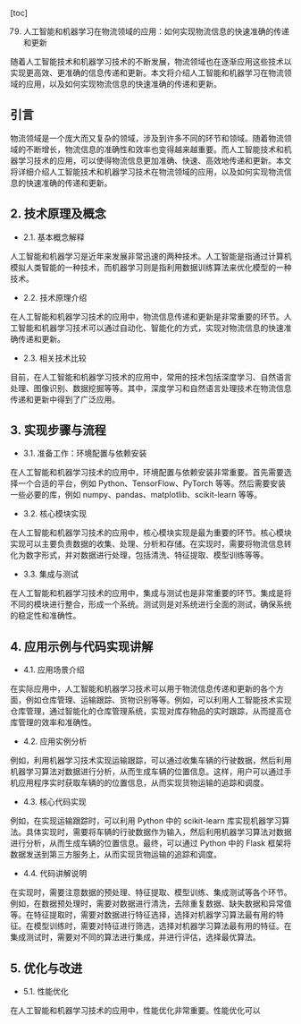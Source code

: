 
[toc]                    
                
                
79. 人工智能和机器学习在物流领域的应用：如何实现物流信息的快速准确的传递和更新

随着人工智能技术和机器学习技术的不断发展，物流领域也在逐渐应用这些技术以实现更高效、更准确的信息传递和更新。本文将介绍人工智能和机器学习在物流领域的应用，以及如何实现物流信息的快速准确的传递和更新。

## 引言

物流领域是一个庞大而又复杂的领域，涉及到许多不同的环节和领域。随着物流领域的不断增长，物流信息的准确性和效率也变得越来越重要。而人工智能技术和机器学习技术的应用，可以使得物流信息更加准确、快速、高效地传递和更新。本文将详细介绍人工智能技术和机器学习技术在物流领域的应用，以及如何实现物流信息的快速准确的传递和更新。

## 2. 技术原理及概念

- 2.1. 基本概念解释

人工智能和机器学习是近年来发展非常迅速的两种技术。人工智能是指通过计算机模拟人类智能的一种技术，而机器学习则是指利用数据训练算法来优化模型的一种技术。

- 2.2. 技术原理介绍

在人工智能和机器学习技术的应用中，物流信息传递和更新是非常重要的环节。人工智能和机器学习技术可以通过自动化、智能化的方式，实现对物流信息的快速准确传递和更新。

- 2.3. 相关技术比较

目前，在人工智能和机器学习技术的应用中，常用的技术包括深度学习、自然语言处理、图像识别、数据挖掘等等。其中，深度学习和自然语言处理技术在物流信息传递和更新中得到了广泛应用。

## 3. 实现步骤与流程

- 3.1. 准备工作：环境配置与依赖安装

在人工智能和机器学习技术的应用中，环境配置与依赖安装非常重要。首先需要选择一个合适的平台，例如 Python、TensorFlow、PyTorch 等等。然后需要安装一些必要的库，例如 numpy、pandas、matplotlib、scikit-learn 等等。

- 3.2. 核心模块实现

在人工智能和机器学习技术的应用中，核心模块实现是最为重要的环节。核心模块实现可以主要负责数据的收集、处理、分析和存储。在实现时，需要将物流信息转化为数字形式，并对数据进行处理，包括清洗、特征提取、模型训练等等。

- 3.3. 集成与测试

在人工智能和机器学习技术的应用中，集成与测试也是非常重要的环节。集成是将不同的模块进行整合，形成一个系统。测试则是对系统进行全面的测试，确保系统的稳定性和准确性。

## 4. 应用示例与代码实现讲解

- 4.1. 应用场景介绍

在实际应用中，人工智能和机器学习技术可以用于物流信息传递和更新的各个方面，例如仓库管理、运输跟踪、货物识别等等。例如，可以利用人工智能技术实现仓库管理，通过智能化的仓库管理系统，实现对库存物品的实时跟踪，从而提高仓库管理的效率和准确性。

- 4.2. 应用实例分析

例如，利用机器学习技术实现运输跟踪，可以通过收集车辆的行驶数据，然后利用机器学习算法对数据进行分析，从而生成车辆的位置信息。这样，用户可以通过手机应用程序实时获取车辆的的位置信息，从而实现货物运输的追踪和调度。

- 4.3. 核心代码实现

例如，在实现运输跟踪时，可以利用 Python 中的 scikit-learn 库实现机器学习算法。具体实现时，需要将车辆的行驶数据作为输入，然后利用机器学习算法对数据进行分析，从而生成车辆的位置信息。最终，可以通过 Python 中的 Flask 框架将数据发送到第三方服务上，从而实现货物运输的追踪和调度。

- 4.4. 代码讲解说明

在实现时，需要注意数据的预处理、特征提取、模型训练、集成测试等各个环节。例如，在数据预处理时，需要对数据进行清洗，去除重复数据、缺失数据和异常值等。在特征提取时，需要对数据进行特征选择，选择对机器学习算法最有用的特征。在模型训练时，需要对特征进行筛选，选择对机器学习算法最有用的特征。在集成测试时，需要对不同的算法进行集成，并进行评估，选择最优算法。

## 5. 优化与改进

- 5.1. 性能优化

在人工智能和机器学习技术的应用中，性能优化非常重要。性能优化可以

